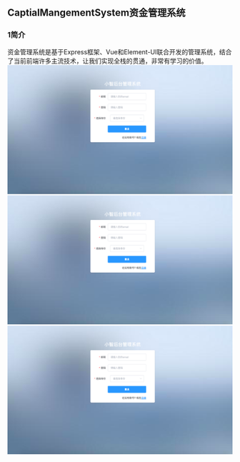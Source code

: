 ## **CaptialMangementSystem资金管理系统**
### 1简介
资金管理系统是基于Express框架、Vue和Element-UI联合开发的管理系统，结合了当前前端许多主流技术，让我们实现全栈的贯通，非常有学习的价值。
![主页](https://github.com/teng8/CaptialMangementSystem/blob/master/IMG-Storage/1.png)
![主页](https://github.com/teng8/CaptialMangementSystem/blob/master/IMG-Storage/1.png)
![主页](https://github.com/teng8/CaptialMangementSystem/blob/master/IMG-Storage/1.png)
